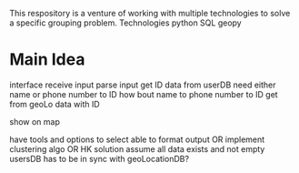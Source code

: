 This respository is a venture of working with multiple technologies to solve a specific grouping problem.
Technologies
python
SQL
geopy

# Main Idea
interface
receive input
parse input
get ID data from userDB
    need either name or phone number to ID
    how bout name to phone number to ID
get from geoLo data with ID

show on map

have tools and options to select
able to format output
OR
implement clustering algo
OR
HK solution
assume all data exists and not empty
usersDB has to be in sync with geoLocationDB?